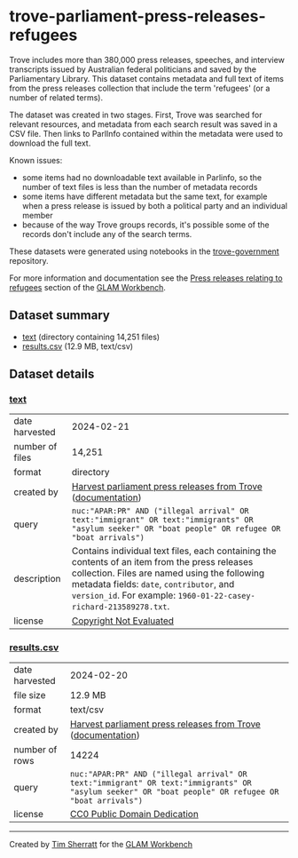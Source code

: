 # trove-parliament-press-releases-refugees

Trove includes more than 380,000 press releases, speeches, and interview transcripts issued by Australian federal politicians and saved by the Parliamentary Library. This dataset contains metadata and full text of items from the press releases collection that include the term 'refugees' (or a number of related terms).

The dataset was created in two stages. First, Trove was searched for relevant resources, and metadata from each search result was saved in a CSV file. Then links to ParlInfo contained within the metadata were used to download the full text.

Known issues:

- some items had no downloadable text available in Parlinfo, so the number of text files is less than the number of metadata records
- some items have different metadata but the same text, for example when a press release is issued by both a political party and an individual member
- because of the way Trove groups records, it's possible some of the records don't include any of the search terms.

These datasets were generated using notebooks in the [trove-government](https://github.com/GLAM-Workbench/trove-government/) repository.

For more information and documentation see the [Press releases relating to refugees](https://glam-workbench.net/trove-government/trove-parliament-press-releases-refugees) section of the [GLAM Workbench](https://glam-workbench.net).

## Dataset summary
- [text](https://github.com/GLAM-Workbench/trove-parliament-press-releases-refugees/tree/main/text/) (directory containing 14,251 files)
- [results.csv](https://github.com/GLAM-Workbench/trove-parliament-press-releases-refugees/raw/main/results.csv) (12.9 MB, text/csv)


## Dataset details

### [text](https://github.com/GLAM-Workbench/trove-parliament-press-releases-refugees/tree/main/text/)

|                 |                                                                                                                                                                                                                                                                     |
|:----------------|:--------------------------------------------------------------------------------------------------------------------------------------------------------------------------------------------------------------------------------------------------------------------|
| date harvested  | 2024-02-21                                                                                                                                                                                                                                                          |
| number of files | 14,251                                                                                                                                                                                                                                                              |
| format          | directory                                                                                                                                                                                                                                                           |
| created by      | <a href='https://github.com/GLAM-Workbench/trove-government/blob/master/harvest-parliament-press-releases.ipynb'>Harvest parliament press releases from Trove</a> ([documentation](https://glam-workbench.net/trove-government/harvest-parliament-press-releases/)) |
| query           | `nuc:"APAR:PR" AND ("illegal arrival" OR text:"immigrant" OR text:"immigrants" OR "asylum seeker" OR "boat people" OR refugee OR "boat arrivals")`                                                                                                                  |
| description     | Contains individual text files, each containing the contents of an item from the press releases collection. Files are named using the following metadata fields: `date`, `contributor`, and `version_id`. For example: `1960-01-22-casey-richard-213589278.txt`.    |
| license         | [Copyright Not Evaluated](http://rightsstatements.org/vocab/CNE/1.0/)                                                                                                                                                                                               |



### [results.csv](https://github.com/GLAM-Workbench/trove-parliament-press-releases-refugees/raw/main/results.csv)

|                |                                                                                                                                                                                                                                                                     |
|:---------------|:--------------------------------------------------------------------------------------------------------------------------------------------------------------------------------------------------------------------------------------------------------------------|
| date harvested | 2024-02-20                                                                                                                                                                                                                                                          |
| file size      | 12.9 MB                                                                                                                                                                                                                                                             |
| format         | text/csv                                                                                                                                                                                                                                                            |
| created by     | <a href='https://github.com/GLAM-Workbench/trove-government/blob/master/harvest-parliament-press-releases.ipynb'>Harvest parliament press releases from Trove</a> ([documentation](https://glam-workbench.net/trove-government/harvest-parliament-press-releases/)) |
| number of rows | 14224                                                                                                                                                                                                                                                               |
| query          | `nuc:"APAR:PR" AND ("illegal arrival" OR text:"immigrant" OR text:"immigrants" OR "asylum seeker" OR "boat people" OR refugee OR "boat arrivals")`                                                                                                                  |
| license        | [CC0 Public Domain Dedication](https://creativecommons.org/publicdomain/zero/1.0/)                                                                                                                                                                                  |



----
Created by [Tim Sherratt](https://timsherratt.au) for the [GLAM Workbench](https://glam-workbench.net)